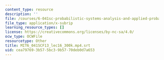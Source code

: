 ```yaml
---
content_type: resource
description: ''
file: /courses/6-041sc-probabilistic-systems-analysis-and-applied-probability-fall-2013/cea797693b575bc39b5770deb0d7a653_MIT6_041SCF13_lec16_300k.mp4.vtt
file_type: application/x-subrip
learning_resource_types: []
license: https://creativecommons.org/licenses/by-nc-sa/4.0/
ocw_type: OCWFile
resourcetype: Other
title: MIT6_041SCF13_lec16_300k.mp4.srt
uid: cea79769-3b57-5bc3-9b57-70deb0d7a653
---
```

